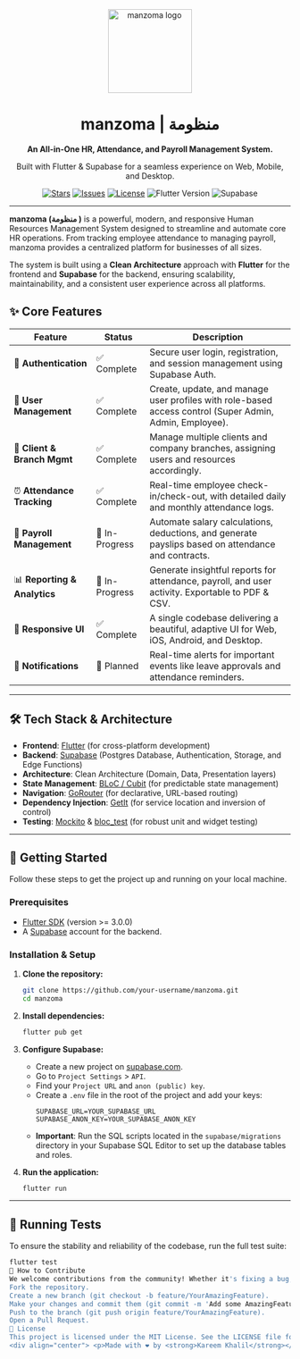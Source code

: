 <div align="center">

  <img src="[https://raw.githubusercontent.com/MaiiMagdy/Book-My-Movie-App/master/assets/images/logo.png](https://github.com/kareemkhaalil/manzoma/blob/develop/assets/images/manzoma%20animation.gif?raw=true)" alt="manzoma logo" width="150"/>

  <h1>manzoma | منظومة</h1>

  <p>
    <strong>An All-in-One HR, Attendance, and Payroll Management System.</strong>
  </p>
  <p>
    Built with Flutter & Supabase for a seamless experience on Web, Mobile, and Desktop.
  </p>

  <!-- Badges -->
  <p>
    <a href="https://github.com/kareemkhaalil/manzoma/stargazers"><img src="https://img.shields.io/github/stars/your-username/manzoma?style=for-the-badge&logo=github&color=C9CBFF&logoColor=D9E0EE&labelColor=302D41" alt="Stars"></a>
    <a href="https://github.com/kareemkhaalil/manzoma/issues"><img src="https://img.shields.io/github/issues/your-username/manzoma?style=for-the-badge&logo=github&color=F2CDCD&logoColor=D9E0EE&labelColor=302D41" alt="Issues"></a>
    <a href="https://github.com/kareemkhaalil/manzoma/blob/main/LICENSE"><img src="https://img.shields.io/github/license/your-username/manzoma?style=for-the-badge&logo=github&color=B5E8E0&logoColor=D9E0EE&labelColor=302D41" alt="License"></a>
    <img src="https://img.shields.io/badge/Flutter-3.x-blue?style=for-the-badge&logo=flutter" alt="Flutter Version">
    <img src="https://img.shields.io/badge/Supabase-Backend-green?style=for-the-badge&logo=supabase" alt="Supabase">
  </p>

</div>

---

**manzoma (منظومة )** is a powerful, modern, and responsive Human Resources Management System designed to streamline and automate core HR operations. From tracking employee attendance to managing payroll, manzoma provides a centralized platform for businesses of all sizes.

The system is built using a **Clean Architecture** approach with **Flutter** for the frontend and **Supabase** for the backend, ensuring scalability, maintainability, and a consistent user experience across all platforms.

## ✨ Core Features

| Feature                 | Status      | Description                                                                                             |
| ----------------------- | ----------- | ------------------------------------------------------------------------------------------------------- |
| 🔐 **Authentication**       | ✅ Complete | Secure user login, registration, and session management using Supabase Auth.                            |
| 👤 **User Management**      | ✅ Complete | Create, update, and manage user profiles with role-based access control (Super Admin, Admin, Employee). |
| 🏢 **Client & Branch Mgmt** | ✅ Complete | Manage multiple clients and company branches, assigning users and resources accordingly.                |
| ⏰ **Attendance Tracking**  | ✅ Complete | Real-time employee check-in/check-out, with detailed daily and monthly attendance logs.                 |
| 💸 **Payroll Management**  | 🚧 In-Progress | Automate salary calculations, deductions, and generate payslips based on attendance and contracts.      |
| 📊 **Reporting & Analytics**| 🚧 In-Progress | Generate insightful reports for attendance, payroll, and user activity. Exportable to PDF & CSV.      |
| 📱 **Responsive UI**        | ✅ Complete | A single codebase delivering a beautiful, adaptive UI for Web, iOS, Android, and Desktop.               |
| 🔔 **Notifications**        | 📅 Planned  | Real-time alerts for important events like leave approvals and attendance reminders.                   |

---

## 🛠️ Tech Stack & Architecture

-   **Frontend**: [Flutter](https://flutter.dev/ ) (for cross-platform development)
-   **Backend**: [Supabase](https://supabase.com/ ) (Postgres Database, Authentication, Storage, and Edge Functions)
-   **Architecture**: Clean Architecture (Domain, Data, Presentation layers)
-   **State Management**: [BLoC / Cubit](https://bloclibrary.dev/ ) (for predictable state management)
-   **Navigation**: [GoRouter](https://pub.dev/packages/go_router ) (for declarative, URL-based routing)
-   **Dependency Injection**: [GetIt](https://pub.dev/packages/get_it ) (for service location and inversion of control)
-   **Testing**: [Mockito](https://pub.dev/packages/mockito ) & [bloc_test](https://pub.dev/packages/bloc_test ) (for robust unit and widget testing)

---

## 🚀 Getting Started

Follow these steps to get the project up and running on your local machine.

### Prerequisites

-   [Flutter SDK](https://docs.flutter.dev/get-started/install ) (version >= 3.0.0)
-   A [Supabase](https://supabase.com ) account for the backend.

### Installation & Setup

1.  **Clone the repository:**
    ```bash
    git clone https://github.com/your-username/manzoma.git
    cd manzoma
    ```

2.  **Install dependencies:**
    ```bash
    flutter pub get
    ```

3.  **Configure Supabase:**
    -   Create a new project on [supabase.com](https://supabase.com ).
    -   Go to `Project Settings` > `API`.
    -   Find your `Project URL` and `anon (public) key`.
    -   Create a `.env` file in the root of the project and add your keys:
        ```env
        SUPABASE_URL=YOUR_SUPABASE_URL
        SUPABASE_ANON_KEY=YOUR_SUPABASE_ANON_KEY
        ```
    -   **Important**: Run the SQL scripts located in the `supabase/migrations` directory in your Supabase SQL Editor to set up the database tables and roles.

4.  **Run the application:**
    ```bash
    flutter run
    ```

---

## 🧪 Running Tests

To ensure the stability and reliability of the codebase, run the full test suite:

```bash
flutter test
🤝 How to Contribute
We welcome contributions from the community! Whether it's fixing a bug, adding a new feature, or improving documentation, your help is appreciated.
Fork the repository.
Create a new branch (git checkout -b feature/YourAmazingFeature).
Make your changes and commit them (git commit -m 'Add some AmazingFeature').
Push to the branch (git push origin feature/YourAmazingFeature).
Open a Pull Request.
📄 License
This project is licensed under the MIT License. See the LICENSE file for more details.
<div align="center"> <p>Made with ❤️ by <strong>Kareem Khalil</strong></p> </div> ```
